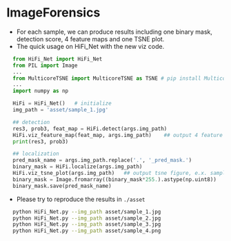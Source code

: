 # ImageForensics

- For each sample, we can produce results including one binary mask, detection score, 4 feature maps and one TSNE plot.
- The quick usage on HiFi_Net with the new viz code.
```python
  from HiFi_Net import HiFi_Net 
  from PIL import Image
  ...
  from MulticoreTSNE import MulticoreTSNE as TSNE # pip install MulticoreTSNE
  ...
  import numpy as np

  HiFi = HiFi_Net()   # initialize
  img_path = 'asset/sample_1.jpg'

  ## detection
  res3, prob3, feat_map = HiFi.detect(args.img_path)
  HiFi.viz_feature_map(feat_map, args.img_path)    ## output 4 feature map, e.x. sample_1_feat_32.jpg, sample_1_feat_64.jpg ...
  print(res3, prob3)

  ## localization
  pred_mask_name = args.img_path.replace('.', '_pred_mask.')
  binary_mask = HiFi.localize(args.img_path)
  HiFi.viz_tsne_plot(args.img_path)   ## output tsne figure, e.x. sample_1_tsne.jpg, sample_2_tsne.jpg ...
  binary_mask = Image.fromarray((binary_mask*255.).astype(np.uint8))
  binary_mask.save(pred_mask_name)
```
- Please try to reproduce the results in `./asset`
```bash
  python HiFi_Net.py --img_path asset/sample_1.jpg
  python HiFi_Net.py --img_path asset/sample_2.jpg
  python HiFi_Net.py --img_path asset/sample_3.jpg
  python HiFi_Net.py --img_path asset/sample_4.png
```
